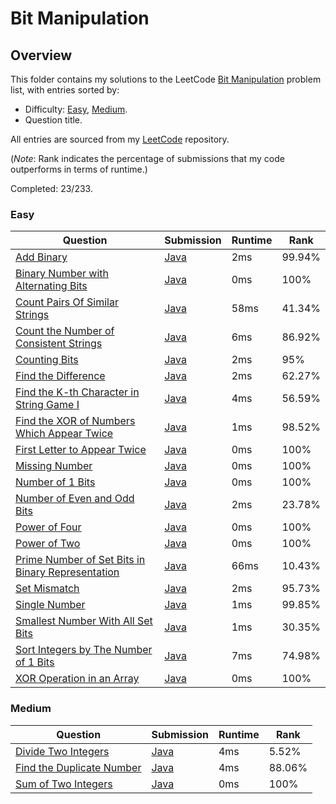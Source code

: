 # Bit Manipulation

## Overview
This folder contains my solutions to the LeetCode [Bit Manipulation](https://leetcode.com/problem-list/bit-manipulation/) problem list,
with entries sorted by:
- Difficulty: [Easy](#easy), [Medium](#medium).
- Question title.

All entries are sourced from my [LeetCode](https://github.com/shumarb/leetcode) repository.

(*Note*: Rank indicates the percentage of submissions that my code outperforms in terms of runtime.)

Completed: 23/233.

### Easy
| Question                                                                                                                                          | Submission                                                                                                             | Runtime | Rank   |
|---------------------------------------------------------------------------------------------------------------------------------------------------|------------------------------------------------------------------------------------------------------------------------|---------|--------|
| [Add Binary](https://leetcode.com/problems/add-binary/description/)                                                                               | [Java](https://github.com/shumarb/leetcode/blob/main/submissions/java/AddBinary.java)                                  | 2ms     | 99.94% |
| [Binary Number with Alternating Bits](https://leetcode.com/problems/binary-number-with-alternating-bits/description/)                             | [Java](https://github.com/shumarb/leetcode/blob/main/submissions/java/BinaryNumberWithAlternatingBits.java)            | 0ms     | 100%   |
| [Count Pairs Of Similar Strings](https://leetcode.com/problems/count-pairs-of-similar-strings/description/)                                       | [Java](https://github.com/shumarb/leetcode/blob/main/submissions/java/CountPairsOfSimilarStrings.java)                 | 58ms    | 41.34% |
| [Count the Number of Consistent Strings](https://leetcode.com/problems/count-the-number-of-consistent-strings/description/)                       | [Java](https://github.com/shumarb/leetcode/blob/main/submissions/java/CountTheNumberOfConsistentStrings.java)          | 6ms     | 86.92% |
| [Counting Bits](https://leetcode.com/problems/counting-bits/description/)                                                                         | [Java](https://github.com/shumarb/leetcode/blob/main/submissions/java/CountingBits.java)                               | 2ms     | 95%    |
| [Find the Difference](https://leetcode.com/problems/find-the-difference/description/)                                                             | [Java](https://github.com/shumarb/leetcode/blob/main/submissions/java/FindTheDifference.java)                          | 2ms     | 62.27% |
| [Find the K-th Character in String Game I](https://leetcode.com/problems/find-the-k-th-character-in-string-game-i/description/)                   | [Java](https://github.com/shumarb/leetcode/blob/main/submissions/java/FindTheKthCharacterInStringGameOne.java)         | 4ms     | 56.59% |
| [Find the XOR of Numbers Which Appear Twice](https://leetcode.com/problems/find-the-xor-of-numbers-which-appear-twice/description/)               | [Java](https://github.com/shumarb/leetcode/blob/main/submissions/java/FindTheXOROfNumbersWhichAppearTwice.java)        | 1ms     | 98.52% |
| [First Letter to Appear Twice](https://leetcode.com/problems/first-letter-to-appear-twice/description/)                                           | [Java](https://github.com/shumarb/leetcode/blob/main/submissions/java/FirstLetterToAppearTwice.java)                   | 0ms     | 100%   |
| [Missing Number](https://leetcode.com/problems/missing-number/description/)                                                                       | [Java](https://github.com/shumarb/leetcode/blob/main/submissions/java/MissingNumber.java)                              | 0ms     | 100%   |
| [Number of 1 Bits](https://leetcode.com/problems/number-of-1-bits/description/)                                                                   | [Java](https://github.com/shumarb/leetcode/blob/main/submissions/java/NumberOf1Bits.java)                              | 0ms     | 100%   |
| [Number of Even and Odd Bits](https://leetcode.com/problems/number-of-even-and-odd-bits/description/)                                             | [Java](https://github.com/shumarb/leetcode/blob/main/submissions/java/NumberOfEvenAndOddBits.java)                     | 2ms     | 23.78% |
| [Power of Four](https://leetcode.com/problems/power-of-four/description/)                                                                         | [Java](https://github.com/shumarb/leetcode/blob/main/submissions/java/PowerOfFour.java)                                | 0ms     | 100%   |
| [Power of Two](https://leetcode.com/problems/power-of-two/description/)                                                                           | [Java](https://github.com/shumarb/leetcode/blob/main/submissions/java/PowerOfTwo.java)                                 | 0ms     | 100%   |
| [Prime Number of Set Bits in Binary Representation](https://leetcode.com/problems/prime-number-of-set-bits-in-binary-representation/description/) | [Java](https://github.com/shumarb/leetcode/blob/main/submissions/java/PrimeNumberOfSetBitsInBinaryRepresentation.java) | 66ms    | 10.43% |
| [Set Mismatch](https://leetcode.com/problems/set-mismatch/description/)                                                                           | [Java](https://github.com/shumarb/leetcode/blob/main/submissions/java/SetMismatch.java)                                | 2ms     | 95.73% |
| [Single Number](https://leetcode.com/problems/single-number/description/)                                                                         | [Java](https://github.com/shumarb/leetcode/blob/main/submissions/java/SingleNumber.java)                               | 1ms     | 99.85% |
| [Smallest Number With All Set Bits](https://leetcode.com/problems/smallest-number-with-all-set-bits/description/)                                 | [Java](https://github.com/shumarb/leetcode/blob/main/submissions/java/SmallestNumberWithAllSetBits.java)               | 1ms     | 30.35% |
| [Sort Integers by The Number of 1 Bits](https://leetcode.com/problems/sort-integers-by-the-number-of-1-bits/description/)                         | [Java](https://github.com/shumarb/leetcode/blob/main/submissions/java/SortIntegersByTheNumberOf1Bits.java)             | 7ms     | 74.98% |
| [XOR Operation in an Array](https://leetcode.com/problems/xor-operation-in-an-array/description/)                                                 | [Java](https://github.com/shumarb/leetcode/blob/main/submissions/java/XorOperationInAnArray.java)                      | 0ms     | 100%   |

### Medium
| Question                                                                                                                               | Submission                                                                                                      | Runtime | Rank   |
|----------------------------------------------------------------------------------------------------------------------------------------|-----------------------------------------------------------------------------------------------------------------|---------|--------|
| [Divide Two Integers](https://leetcode.com/problems/divide-two-integers/description/)                                                  | [Java](https://github.com/shumarb/leetcode/blob/main/submissions/java/DivideTwoIntegers.java)                   | 4ms     | 5.52%  |
| [Find the Duplicate Number](https://leetcode.com/problems/find-the-duplicate-number/description/)                                      | [Java](https://github.com/shumarb/leetcode/blob/main/submissions/java/FindTheDuplicateNumber.java)              | 4ms     | 88.06% |
| [Sum of Two Integers](https://leetcode.com/problems/sum-of-two-integers/description/)                                                  | [Java](https://github.com/shumarb/leetcode/blob/main/submissions/java/SumOfTwoIntegers.java)                    | 0ms     | 100%   |
